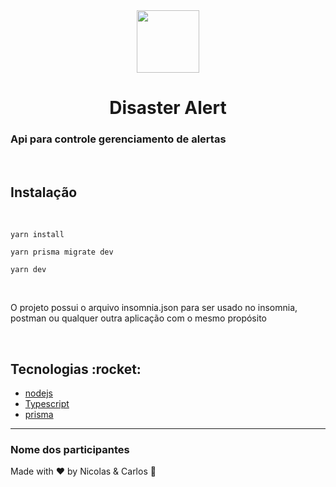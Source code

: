 <div align="center">
  <img src='https://user-images.githubusercontent.com/65921350/196827958-55a6a4c7-7a41-4ba0-9183-ebe7dccef09d.png' alt="" width="100" >

  <br>
  <h1>Disaster Alert</h1>
</div>
  
<h3>
  Api para controle gerenciamento de alertas
</h3>

<br>
<h2>Instalação</h2>
<br>

```
yarn install
```

```
yarn prisma migrate dev
```

```
yarn dev
```

<br>
  <p>
    O projeto possui o arquivo insomnia.json para ser usado no insomnia, postman ou qualquer outra aplicação com o mesmo propósito
  </p>
<br>

<h2>Tecnologias :rocket: </h2>

- [nodejs](https://nodejs.org/en/)
- [Typescript](https://www.typescriptlang.org)
- [prisma](https://www.prisma.io/)

---

### Nome dos participantes

Made with ♥ by Nicolas & Carlos :wave:
